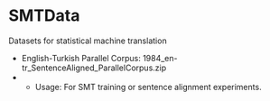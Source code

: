 SMTData
=======

Datasets for statistical machine translation

- English-Turkish Parallel Corpus: 1984_en-tr_SentenceAligned_ParallelCorpus.zip
- - Usage: For SMT training or sentence alignment experiments. 


